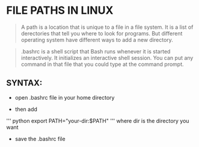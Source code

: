 # FILE PATHS IN LINUX

> A path is a location that is unique to a file in a file system. It is 
> a list of derectories that tell you where to look for programs. But 
> different operating system have different ways to add a new directory.

> .bashrc is a shell script that Bash runs whenever it is started 
> interactively. It initializes an interactive shell session. You can 
> put any command in that file that you could type at the command prompt.

## SYNTAX:

- open .bashrc file in your home directory

- then add 

''' python
export PATH="your-dir:$PATH" 
'''
where dir is the directory you want

- save the .bashrc file